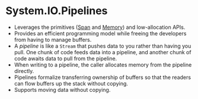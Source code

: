 # System.IO.Pipelines

* Leverages the primitives ([Span<T>](span.md) and [Memory<T>](memory.md)) and
  low-allocation APIs.
* Provides an efficient programming model while freeing the developers from
  having to manage buffers.
* A *pipeline* is like a `Stream` that pushes data to you rather than having you
  pull. One chunk of code feeds data into a pipeline, and another chunk of code
  awaits data to pull from the pipeline.
* When writing to a pipeline, the caller allocates memory from the pipeline
  directly.
* Pipelines formalize transferring ownership of buffers so that the readers can
  flow buffers up the stack without copying.
* Supports moving data without copying.
